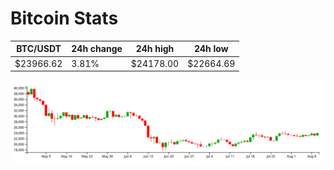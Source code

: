 # Bitcoin Stats

BTC/USDT|24h change|24h high|24h low|
|---|---|---|---|
|$23966.62|3.81%|$24178.00|$22664.69|

<img src="./chart.svg">
